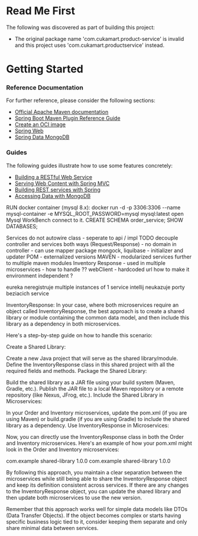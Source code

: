 # Read Me First
The following was discovered as part of building this project:

* The original package name 'com.cukamart.product-service' is invalid and this project uses 'com.cukamart.productservice' instead.

# Getting Started

### Reference Documentation
For further reference, please consider the following sections:

* [Official Apache Maven documentation](https://maven.apache.org/guides/index.html)
* [Spring Boot Maven Plugin Reference Guide](https://docs.spring.io/spring-boot/docs/3.1.2/maven-plugin/reference/html/)
* [Create an OCI image](https://docs.spring.io/spring-boot/docs/3.1.2/maven-plugin/reference/html/#build-image)
* [Spring Web](https://docs.spring.io/spring-boot/docs/3.1.2/reference/htmlsingle/#web)
* [Spring Data MongoDB](https://docs.spring.io/spring-boot/docs/3.1.2/reference/htmlsingle/#data.nosql.mongodb)

### Guides
The following guides illustrate how to use some features concretely:

* [Building a RESTful Web Service](https://spring.io/guides/gs/rest-service/)
* [Serving Web Content with Spring MVC](https://spring.io/guides/gs/serving-web-content/)
* [Building REST services with Spring](https://spring.io/guides/tutorials/rest/)
* [Accessing Data with MongoDB](https://spring.io/guides/gs/accessing-data-mongodb/)

RUN docker container (mysql 8.x):
docker run -d -p 3306:3306 --name mysql-container -e MYSQL_ROOT_PASSWORD=mysql mysql:latest
open Mysql WorkBench connect to it.
CREATE SCHEMA order_service;
SHOW DATABASES;


Services do not autowire class - seperate to api / impl
TODO decouple controller and services both ways (Request/Response) - no domain in controller - can use mapper package
mongock, liquibase - initializer and updater
POM - externalized versions
MAVEN - modularized services further to multiple maven modules
Inventory Response - used in multiple microservices - how to handle ??
webClient - hardcoded url how to make it environment independent ?

eureka neregistruje multiple instances of 1 service
intellij neukazuje porty beziacich service



InventoryResponse:
In your case, where both microservices require an object called InventoryResponse, the best approach is to create a shared library or module containing the common data model, and then include this library as a dependency in both microservices.

Here's a step-by-step guide on how to handle this scenario:

Create a Shared Library:

Create a new Java project that will serve as the shared library/module.
Define the InventoryResponse class in this shared project with all the required fields and methods.
Package the Shared Library:

Build the shared library as a JAR file using your build system (Maven, Gradle, etc.).
Publish the JAR file to a local Maven repository or a remote repository (like Nexus, JFrog, etc.).
Include the Shared Library in Microservices:

In your Order and Inventory microservices, update the pom.xml (if you are using Maven) or build.gradle (if you are using Gradle) to include the shared library as a dependency.
Use InventoryResponse in Microservices:

Now, you can directly use the InventoryResponse class in both the Order and Inventory microservices.
Here's an example of how your pom.xml might look in the Order and Inventory microservices:

<!-- In the Order microservice pom.xml -->
<dependencies>
    <!-- Other dependencies -->
    <dependency>
        <groupId>com.example</groupId>
        <artifactId>shared-library</artifactId>
        <version>1.0.0</version> <!-- Replace with the actual version you published -->
    </dependency>
</dependencies>

<!-- In the Inventory microservice pom.xml -->
<dependencies>
    <!-- Other dependencies -->
    <dependency>
        <groupId>com.example</groupId>
        <artifactId>shared-library</artifactId>
        <version>1.0.0</version> <!-- Replace with the actual version you published -->
    </dependency>
</dependencies>

By following this approach, you maintain a clear separation between the microservices while still being able to share the InventoryResponse object and keep its definition consistent across services. If there are any changes to the InventoryResponse object, you can update the shared library and then update both microservices to use the new version.

Remember that this approach works well for simple data models like DTOs (Data Transfer Objects). If the object becomes complex or starts having specific business logic tied to it, consider keeping them separate and only share minimal data between services.